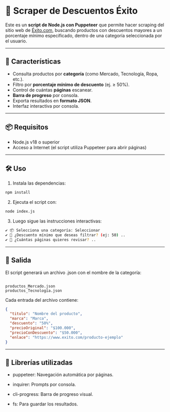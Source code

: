 # 🛒 Scraper de Descuentos Éxito

Este es un **script de Node.js con Puppeteer** que permite hacer scraping del sitio web de [Éxito.com](https://www.exito.com), buscando productos con descuentos mayores a un porcentaje mínimo especificado, dentro de una categoría seleccionada por el usuario.

---

## 🚀 Características

- Consulta productos por **categoría** (como Mercado, Tecnología, Ropa, etc.).
- Filtro por **porcentaje mínimo de descuento** (ej. ≥ 50%).
- Control de cuántas **páginas** escanear.
- **Barra de progreso** por consola.
- Exporta resultados en **formato JSON**.
- Interfaz interactiva por consola.

---

## 📦 Requisitos

- Node.js v18 o superior
- Acceso a Internet (el script utiliza Puppeteer para abrir páginas)

---

## 🛠️ Uso

1. Instala las dependencias:

```bash
npm install
```

2. Ejecuta el script con:
```bash
node index.js
```

3. Luego sigue las instrucciones interactivas:
```bash
✔ 📦 Selecciona una categoría: Seleccionar
✔ 💸 ¿Descuento mínimo que deseas filtrar? (ej: 50) ..
✔ 📄 ¿Cuántas páginas quieres revisar? ..
```
---

## 📁 Salida
El script generará un archivo .json con el nombre de la categoría:

```pgsql

productos_Mercado.json
productos_Tecnología.json
```
Cada entrada del archivo contiene:

```json
{
  "titulo": "Nombre del producto",
  "marca": "Marca",
  "descuento": "50%",
  "precioOriginal": "$100.000",
  "precioConDescuento": "$50.000",
  "enlace": "https://www.exito.com/producto-ejemplo"
}
```
---
## 🧩 Librerías utilizadas
- puppeteer: Navegación automática por páginas.

- inquirer: Prompts por consola.

- cli-progress: Barra de progreso visual.

- fs: Para guardar los resultados.

